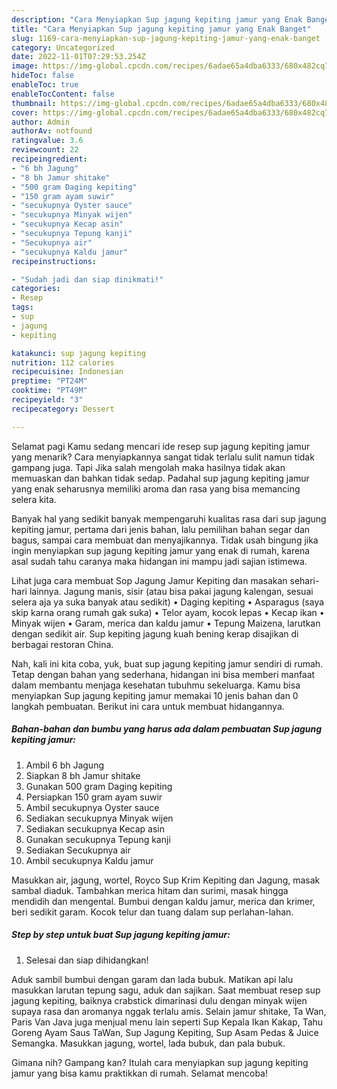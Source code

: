 ```yaml
---
description: "Cara Menyiapkan Sup jagung kepiting jamur yang Enak Banget"
title: "Cara Menyiapkan Sup jagung kepiting jamur yang Enak Banget"
slug: 1169-cara-menyiapkan-sup-jagung-kepiting-jamur-yang-enak-banget
category: Uncategorized
date: 2022-11-01T07:29:53.254Z
image: https://img-global.cpcdn.com/recipes/6adae65a4dba6333/680x482cq70/sup-jagung-kepiting-jamur-foto-resep-utama.jpg
hideToc: false
enableToc: true
enableTocContent: false
thumbnail: https://img-global.cpcdn.com/recipes/6adae65a4dba6333/680x482cq70/sup-jagung-kepiting-jamur-foto-resep-utama.jpg
cover: https://img-global.cpcdn.com/recipes/6adae65a4dba6333/680x482cq70/sup-jagung-kepiting-jamur-foto-resep-utama.jpg
author: Admin
authorAv: notfound
ratingvalue: 3.6
reviewcount: 22
recipeingredient:
- "6 bh Jagung"
- "8 bh Jamur shitake"
- "500 gram Daging kepiting"
- "150 gram ayam suwir"
- "secukupnya Oyster sauce"
- "secukupnya Minyak wijen"
- "secukupnya Kecap asin"
- "secukupnya Tepung kanji"
- "Secukupnya air"
- "secukupnya Kaldu jamur"
recipeinstructions:

- "Sudah jadi dan siap dinikmati!"
categories:
- Resep
tags:
- sup
- jagung
- kepiting

katakunci: sup jagung kepiting 
nutrition: 112 calories
recipecuisine: Indonesian
preptime: "PT24M"
cooktime: "PT49M"
recipeyield: "3"
recipecategory: Dessert

---
```



Selamat pagi Kamu sedang mencari ide resep sup jagung kepiting jamur yang menarik? Cara menyiapkannya sangat tidak terlalu sulit namun tidak gampang juga. Tapi Jika salah mengolah maka hasilnya tidak akan memuaskan dan bahkan tidak sedap. Padahal sup jagung kepiting jamur yang enak seharusnya memiliki aroma dan rasa yang bisa memancing selera kita.


Banyak hal yang sedikit banyak mempengaruhi kualitas rasa dari sup jagung kepiting jamur, pertama dari jenis bahan, lalu pemilihan bahan segar dan bagus, sampai cara membuat dan menyajikannya. Tidak usah bingung jika ingin menyiapkan sup jagung kepiting jamur yang enak di rumah, karena asal sudah tahu caranya maka hidangan ini mampu jadi sajian istimewa.

Lihat juga cara membuat Sop Jagung Jamur Kepiting dan masakan sehari-hari lainnya. Jagung manis, sisir (atau bisa pakai jagung kalengan, sesuai selera aja ya suka banyak atau sedikit) • Daging kepiting • Asparagus (saya skip karna orang rumah gak suka) • Telor ayam, kocok lepas • Kecap ikan • Minyak wijen • Garam, merica dan kaldu jamur • Tepung Maizena, larutkan dengan sedikit air. Sup kepiting jagung kuah bening kerap disajikan di berbagai restoran China.


Nah, kali ini kita coba, yuk, buat sup jagung kepiting jamur sendiri di rumah. Tetap dengan bahan yang sederhana, hidangan ini bisa memberi manfaat dalam membantu menjaga kesehatan tubuhmu sekeluarga. Kamu bisa menyiapkan Sup jagung kepiting jamur memakai 10 jenis bahan dan 0 langkah pembuatan. Berikut ini cara untuk membuat hidangannya.

<!--inarticleads1-->

##### Bahan-bahan dan bumbu yang harus ada dalam pembuatan Sup jagung kepiting jamur:

1. Ambil 6 bh Jagung
1. Siapkan 8 bh Jamur shitake
1. Gunakan 500 gram Daging kepiting
1. Persiapkan 150 gram ayam suwir
1. Ambil secukupnya Oyster sauce
1. Sediakan secukupnya Minyak wijen
1. Sediakan secukupnya Kecap asin
1. Gunakan secukupnya Tepung kanji
1. Sediakan Secukupnya air
1. Ambil secukupnya Kaldu jamur


Masukkan air, jagung, wortel, Royco Sup Krim Kepiting dan Jagung, masak sambal diaduk. Tambahkan merica hitam dan surimi, masak hingga mendidih dan mengental. Bumbui dengan kaldu jamur, merica dan krimer, beri sedikit garam. Kocok telur dan tuang dalam sup perlahan-lahan. 

<!--inarticleads2-->

##### Step by step untuk buat Sup jagung kepiting jamur:


1. Selesai dan siap dihidangkan!

Aduk sambil bumbui dengan garam dan lada bubuk. Matikan api lalu masukkan larutan tepung sagu, aduk dan sajikan. Saat membuat resep sup jagung kepiting, baiknya crabstick dimarinasi dulu dengan minyak wijen supaya rasa dan aromanya nggak terlalu amis. Selain jamur shitake, Ta Wan, Paris Van Java juga menjual menu lain seperti Sup Kepala Ikan Kakap, Tahu Goreng Ayam Saus TaWan, Sup Jagung Kepiting, Sup Asam Pedas &amp; Juice Semangka. Masukkan jagung, wortel, lada bubuk, dan pala bubuk. 

Gimana nih? Gampang kan? Itulah cara menyiapkan sup jagung kepiting jamur yang bisa kamu praktikkan di rumah. Selamat mencoba!
